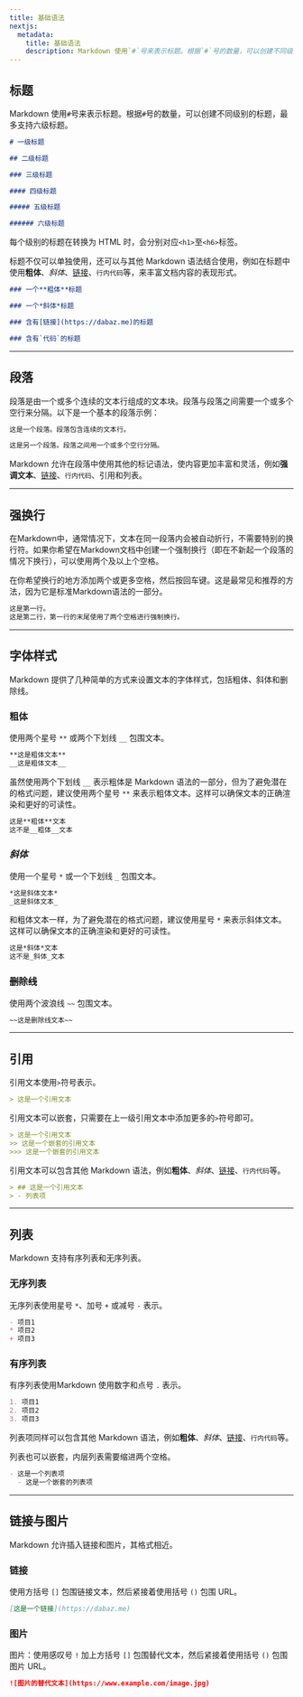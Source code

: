 ```yaml
---
title: 基础语法
nextjs:
  metadata:
    title: 基础语法
    description: Markdown 使用`#`号来表示标题。根据`#`号的数量，可以创建不同级别的标题，最多支持六级标题。
---
```


## 标题

Markdown 使用`#`号来表示标题。根据`#`号的数量，可以创建不同级别的标题，最多支持六级标题。

```markdown
# 一级标题

## 二级标题

### 三级标题

#### 四级标题

##### 五级标题

###### 六级标题
```

每个级别的标题在转换为 HTML 时，会分别对应`<h1>`至`<h6>`标签。

标题不仅可以单独使用，还可以与其他 Markdown 语法结合使用，例如在标题中使用**粗体**、*斜体*、[链接](#)、`行内代码`等，来丰富文档内容的表现形式。

```markdown
### 一个**粗体**标题

### 一个*斜体*标题

### 含有[链接](https://dabaz.me)的标题

### 含有`代码`的标题
```

---

## 段落

段落是由一个或多个连续的文本行组成的文本块。段落与段落之间需要一个或多个空行来分隔。以下是一个基本的段落示例：

```markdown
这是一个段落。段落包含连续的文本行。

这是另一个段落。段落之间用一个或多个空行分隔。
```

Markdown 允许在段落中使用其他的标记语法，使内容更加丰富和灵活，例如**强调文本**、[链接](#)、`行内代码`、引用和列表。

---

## 强换行

在Markdown中，通常情况下，文本在同一段落内会被自动折行，不需要特别的换行符。如果你希望在Markdown文档中创建一个强制换行（即在不新起一个段落的情况下换行），可以使用两个及以上个空格。

在你希望换行的地方添加两个或更多空格，然后按回车键。这是最常见和推荐的方法，因为它是标准Markdown语法的一部分。

```markdown
这是第一行。  
这是第二行，第一行的末尾使用了两个空格进行强制换行。
```

---

## 字体样式

Markdown 提供了几种简单的方式来设置文本的字体样式，包括粗体、斜体和删除线。

### **粗体**

使用两个星号 `**` 或两个下划线 `__` 包围文本。

```markdown
**这是粗体文本**
__这是粗体文本__
```

虽然使用两个下划线 `__` 表示粗体是 Markdown 语法的一部分，但为了避免潜在的格式问题，建议使用两个星号 `**` 来表示粗体文本。这样可以确保文本的正确渲染和更好的可读性。

```markdown
这是**粗体**文本
这不是__粗体__文本
```

### *斜体*

使用一个星号 `*` 或一个下划线 `_` 包围文本。

```markdown
*这是斜体文本*
_这是斜体文本_
```

和粗体文本一样，为了避免潜在的格式问题，建议使用星号 `*` 来表示斜体文本。这样可以确保文本的正确渲染和更好的可读性。

```markdown
这是*斜体*文本
这不是_斜体_文本
```

### ~~删除线~~

使用两个波浪线 `~~` 包围文本。

```markdown
~~这是删除线文本~~
```

---

## 引用

引用文本使用`>`符号表示。

```markdown
> 这是一个引用文本
```

引用文本可以嵌套，只需要在上一级引用文本中添加更多的`>`符号即可。

```markdown
> 这是一个引用文本
>> 这是一个嵌套的引用文本
>>> 这是一个嵌套的引用文本
```

引用文本可以包含其他 Markdown 语法，例如**粗体**、*斜体*、[链接](#)、`行内代码`等。

```markdown
> ## 这是一个引用文本
> - 列表项
```

---

## 列表

Markdown 支持有序列表和无序列表。

### 无序列表

无序列表使用星号 `*`、加号 `+` 或减号 `-` 表示。

```markdown
- 项目1
* 项目2
+ 项目3
```

### 有序列表

有序列表使用Markdown 使用数字和点号 `.` 表示。

```markdown
1. 项目1
2. 项目2
3. 项目3
```

列表项同样可以包含其他 Markdown 语法，例如**粗体**、*斜体*、[链接](#)、`行内代码`等。

列表也可以嵌套，内层列表需要缩进两个空格。

```markdown
- 这是一个列表项
  - 这是一个嵌套的列表项
```

---

## 链接与图片

Markdown 允许插入链接和图片，其格式相近。

### 链接

使用方括号 `[]` 包围链接文本，然后紧接着使用括号 `()` 包围 URL。

```markdown
[这是一个链接](https://dabaz.me)
```

### 图片

图片：使用感叹号 `!` 加上方括号 `[]` 包围替代文本，然后紧接着使用括号 `()` 包围图片 URL。

```markdown
![图片的替代文本](https://www.example.com/image.jpg)
```

